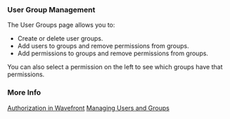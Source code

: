 ### User Group Management

The User Groups page allows you to:
* Create or delete user groups.
* Add users to groups and remove permissions from groups.
* Add permissions to groups and remove permissions from groups.

You can also select a permission on the left to see which groups have that permissions.

### More Info

[Authorization in Wavefront](https://docs.wavefront.com/authorization.html)
[Managing Users and Groups](https://docs.wavefront.com/users_groups.html)
